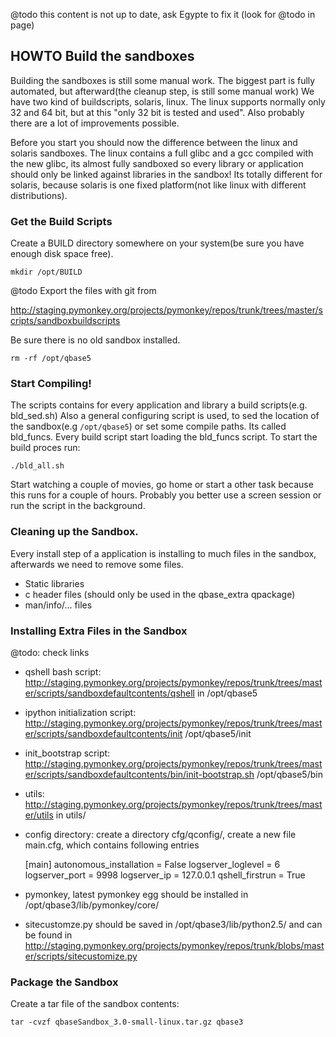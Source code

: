 ﻿@todo this content is not up to date, ask Egypte to fix it (look for @todo in page)


## HOWTO Build the sandboxes

Building the sandboxes is still some manual work.
The biggest part is fully automated, but afterward(the cleanup step, is still some manual work)
We have two kind of buildscripts, solaris, linux.
The linux supports normally only 32 and 64 bit, but at this "only 32 bit is tested and used".
Also probably there are a lot of improvements possible.

Before you start you should now the difference between the linux and solaris sandboxes.
The linux contains a full glibc and a gcc compiled with the new glibc, its almost fully sandboxed so every library or application should only be linked against libraries in the sandbox!
Its totally different for solaris, because solaris is one fixed platform(not like linux with different distributions).


### Get the Build Scripts

Create a BUILD directory somewhere on your system(be sure you have enough disk space free).

    mkdir /opt/BUILD

@todo
Export the files with git from

http://staging.pymonkey.org/projects/pymonkey/repos/trunk/trees/master/scripts/sandboxbuildscripts

Be sure there is no old sandbox installed.

    rm -rf /opt/qbase5


### Start Compiling!

The scripts contains for every application and library a build scripts(e.g. bld_sed.sh)
Also a general configuring script is used, to sed the location of the sandbox(e.g `/opt/qbase5`) or set some compile paths.
Its called bld_funcs.
Every build script start loading the bld_funcs script.
To start the build proces run:

    ./bld_all.sh

Start watching a couple of movies, go home or start a other task because this runs for a couple of hours.
Probably you better use a screen session or run the script in the background.


### Cleaning up the Sandbox.

Every install step of a application is installing to much files in the sandbox, afterwards we need to remove some files.

* Static libraries
* c header files (should only be used in the qbase_extra qpackage)
* man/info/... files


### Installing Extra Files in the Sandbox

@todo: check links
* qshell bash script: http://staging.pymonkey.org/projects/pymonkey/repos/trunk/trees/master/scripts/sandboxdefaultcontents/qshell in /opt/qbase5
* ipython initialization script: http://staging.pymonkey.org/projects/pymonkey/repos/trunk/trees/master/scripts/sandboxdefaultcontents/init /opt/qbase5/init
* init_bootstrap script: http://staging.pymonkey.org/projects/pymonkey/repos/trunk/trees/master/scripts/sandboxdefaultcontents/bin/init-bootstrap.sh /opt/qbase5/bin
* utils: http://staging.pymonkey.org/projects/pymonkey/repos/trunk/trees/master/utils in utils/
* config directory: create a directory cfg/qconfig/, create a new file main.cfg, which contains following entries

    [main]
    autonomous_installation = False
    logserver_loglevel = 6
    logserver_port = 9998
    logserver_ip = 127.0.0.1
    qshell_firstrun = True

* pymonkey, latest pymonkey egg should be installed in /opt/qbase3/lib/pymonkey/core/ 
* sitecustomze.py should be saved in /opt/qbase3/lib/python2.5/ and can be found in http://staging.pymonkey.org/projects/pymonkey/repos/trunk/blobs/master/scripts/sitecustomize.py


### Package the Sandbox

Create a tar file of the sandbox contents:

    tar -cvzf qbaseSandbox_3.0-small-linux.tar.gz qbase3

